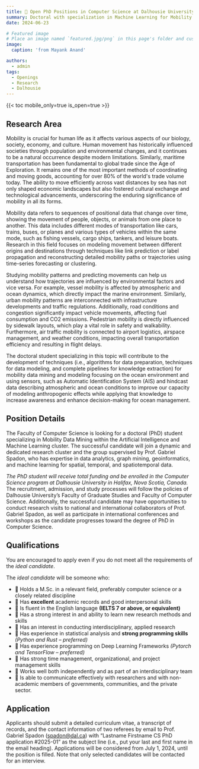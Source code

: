 ```yaml
---
title: 🫵 Open PhD Positions in Computer Science at Dalhousie University
summary: Doctoral with specialization in Machine Learning for Mobility Data Mining
date: 2024-06-23

# Featured image
# Place an image named `featured.jpg/png` in this page's folder and customize its options here.
image:
  caption: 'from Mayank Anand'

authors:
  - admin
tags:
  - Openings
  - Research
  - Dalhousie
---
```


{{< toc mobile_only=true is_open=true >}}

## Research Area

Mobility is crucial for human life as it affects various aspects of our biology, society, economy, and culture. Human movement has historically influenced societies through population and environmental changes, and it continues to be a natural occurrence despite modern limitations. Similarly, maritime transportation has been fundamental to global trade since the Age of Exploration. It remains one of the most important methods of coordinating and moving goods, accounting for over 80% of the world's trade volume today. The ability to move efficiently across vast distances by sea has not only shaped economic landscapes but also fostered cultural exchange and technological advancements, underscoring the enduring significance of mobility in all its forms.

Mobility data refers to sequences of positional data that change over time, showing the movement of people, objects, or animals from one place to another. This data includes different modes of transportation like cars, trains, buses, or planes and various types of vehicles within the same mode, such as fishing vessels, cargo ships, tankers, and leisure boats. Research in this field focuses on modeling movement between different origins and destinations through techniques like link prediction or label propagation and reconstructing detailed mobility paths or trajectories using time-series forecasting or clustering.

Studying mobility patterns and predicting movements can help us understand how trajectories are influenced by environmental factors and vice versa. For example, vessel mobility is affected by atmospheric and ocean dynamics, which directly impact the marine environment. Similarly, urban mobility patterns are interconnected with infrastructure developments and traffic regulations. Additionally, road conditions and congestion significantly impact vehicle movements, affecting fuel consumption and CO2 emissions. Pedestrian mobility is directly influenced by sidewalk layouts, which play a vital role in safety and walkability. Furthermore, air traffic mobility is connected to airport logistics, airspace management, and weather conditions, impacting overall transportation efficiency and resulting in flight delays.

The doctoral student specializing in this topic will contribute to the development of techniques (i.e., algorithms for data preparation, techniques for data modeling, and complete pipelines for knowledge extraction) for mobility data mining and modeling focusing on the ocean environment and using sensors, such as Automatic Identification System (AIS) and hindcast data describing atmospheric and ocean conditions to improve our capacity of modeling anthropogenic effects while applying that knowledge to increase awareness and enhance decision-making for ocean management.

## Position Details

The Faculty of Computer Science is looking for a doctoral (PhD) student specializing in Mobility Data Mining within the Artificial Intelligence and Machine Learning cluster. The successful candidate will join a dynamic and dedicated research cluster and the group supervised by Prof. Gabriel Spadon, who has expertise in data analytics, graph mining, geoinformatics, and machine learning for spatial, temporal, and spatiotemporal data.

*The PhD student will receive total funding and be enrolled in the Computer Science program at Dalhousie University in Halifax, Nova Scotia, Canada.* The recruitment, admission, and study processes will follow the policies of Dalhousie University’s Faculty of Graduate Studies and Faculty of Computer Science. Additionally, the successful candidate may have opportunities to conduct research visits to national and international collaborators of Prof. Gabriel Spadon, as well as participate in international conferences and workshops as the candidate progresses toward the degree of PhD in Computer Science.

## Qualifications

You are encouraged to apply even if you do not meet all the requirements of the *ideal candidate*.

The *ideal candidate* will be someone who: 

- 📌 Holds a M.Sc. in a relevant field, preferably computer science or a closely related discipline
- 📌 Has **excellent** academic records and good interpersonal skills
- 📌 Is fluent in the English language **(IELTS 7 or above, or equivalent)**
- 📌 Has a strong interest in and ability to learn new research methods and skills
- 📌 Has an interest in conducting interdisciplinary, applied research
- 📌 Has experience in statistical analysis and **strong programming skills** *(Python and Rust – preferred)*
- 📌 Has experience programming on Deep Learning Frameworks *(Pytorch and TensorFlow – preferred)*
- 📌 Has strong time management, organizational, and project management skills
- 📌 Works well both independently and as part of an interdisciplinary team
- 📌 Is able to communicate effectively with researchers and with non-academic members of governments, communities, and the private sector.

## Application

Applicants should submit a detailed curriculum vitae, a transcript of records, and the contact information of two referees by email to Prof. Gabriel Spadon (spadon@dal.ca) with “Lastname Firstname CS PhD application #2025-01” as the subject line (i.e., put your last and first name in the email heading). Applications will be considered from July 1, 2024, until the position is filled. Note that only selected candidates will be contacted for an interview.
